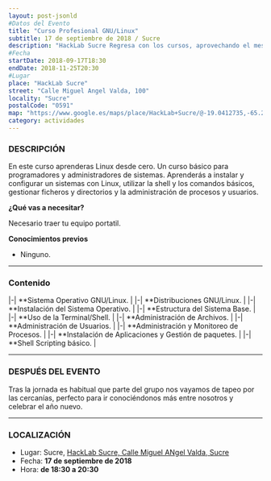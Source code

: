 ```yaml
---
layout: post-jsonld
#Datos del Evento
title: "Curso Profesional GNU/Linux"
subtitle: 17 de septiembre de 2018 / Sucre
description: "HackLab Sucre Regresa con los cursos, aprovechando el mes del Estudiante lanzamos el Curso Profesional GNU/Linux"
#Fecha
startDate: 2018-09-17T18:30
endDate: 2018-11-25T20:30
#Lugar
place: "HackLab Sucre"
street: "Calle Miguel Angel Valda, 100"
locality: "Sucre"
postalCode: "0591"
map: "https://www.google.es/maps/place/HackLab+Sucre/@-19.0412735,-65.2591987,738m/data=!3m1!1e3!4m12!1m6!3m5!1s0x93fbcf1b0f977ddd:0x5883d248ad7ce480!2sHackLab+Sucre!8m2!3d-19.0412735!4d-65.25701!3m4!1s0x93fbcf1b0f977ddd:0x5883d248ad7ce480!8m2!3d-19.0412735!4d-65.25701"
category: actividades
---
```


### DESCRIPCIÓN

En este curso aprenderas Linux desde cero. Un curso básico para programadores y administradores de sistemas. Aprenderás a instalar y configurar un sistemas con Linux, utilizar la shell y los comandos básicos, gestionar ficheros y directorios y la administración de procesos y usuarios.


**¿Qué vas a necesitar?**

Necesario traer tu equipo portatil.


**Conocimientos previos**

- Ninguno.

---

### Contenido

|-| **Sistema Operativo GNU/Linux. |
|-| **Distribuciones GNU/Linux. |
|-| **Instalación del Sistema Operativo. |
|-| **Estructura del Sistema Base. |
|-| **Uso de la Terminal/Shell. |
|-| **Administración de Archivos. |
|-| **Administración de Usuarios. |
|-| **Administración y Monitoreo de Procesos. |
|-| **Instalación de Aplicaciones y Gestión de paquetes. |
|-| **Shell Scripting básico. |

---

### DESPUÉS DEL EVENTO

Tras la jornada es habitual que parte del grupo nos vayamos de tapeo por las cercanías, perfecto para ir conociéndonos más entre nosotros y celebrar el año nuevo.

---

### LOCALIZACIÓN

* Lugar: Sucre, [HackLab Sucre, Calle Miguel ANgel Valda, Sucre](https://www.google.es/maps/place/HackLab+Sucre/@-19.0412735,-65.2591987,738m/data=!3m1!1e3!4m12!1m6!3m5!1s0x93fbcf1b0f977ddd:0x5883d248ad7ce480!2sHackLab+Sucre!8m2!3d-19.0412735!4d-65.25701!3m4!1s0x93fbcf1b0f977ddd:0x5883d248ad7ce480!8m2!3d-19.0412735!4d-65.25701) 
* Fecha: **17 de septiembre de 2018**
* Hora: **de 18:30 a 20:30**
